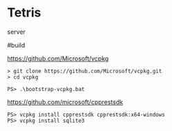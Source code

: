 # Tetris
server
 
#build

https://github.com/Microsoft/vcpkg

    > git clone https://github.com/Microsoft/vcpkg.git
    > cd vcpkg

    PS> .\bootstrap-vcpkg.bat
    
https://github.com/microsoft/cpprestsdk

    PS> vcpkg install cpprestsdk cpprestsdk:x64-windows
    PS> vcpkg install sqlite3
